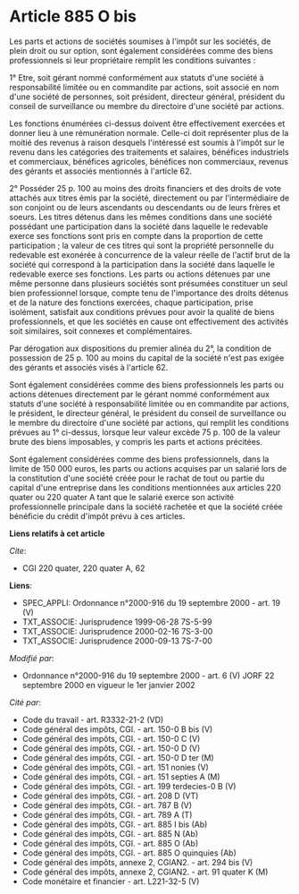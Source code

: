 # Article 885 O bis

Les parts et actions de sociétés soumises à l'impôt sur les sociétés, de plein droit ou sur option, sont également
considérées comme des biens professionnels si leur propriétaire remplit les conditions suivantes :

1° Etre, soit gérant nommé conformément aux statuts d'une société à responsabilité limitée ou en commandite par actions, soit
associé en nom d'une société de personnes, soit président, directeur général, président du conseil de surveillance ou membre
du directoire d'une société par actions.

Les fonctions énumérées ci-dessus doivent être effectivement exercées et donner lieu à une rémunération normale. Celle-ci
doit représenter plus de la moitié des revenus à raison desquels l'intéressé est soumis à l'impôt sur le revenu dans les
catégories des traitements et salaires, bénéfices industriels et commerciaux, bénéfices agricoles, bénéfices non commerciaux,
revenus des gérants et associés mentionnés à l'article 62.

2° Posséder 25 p. 100 au moins des droits financiers et des droits de vote attachés aux titres émis par la société,
directement ou par l'intermédiaire de son conjoint ou de leurs ascendants ou descendants ou de leurs frères et soeurs. Les
titres détenus dans les mêmes conditions dans une société possédant une participation dans la société dans laquelle le
redevable exerce ses fonctions sont pris en compte dans la proportion de cette participation ; la valeur de ces titres qui
sont la propriété personnelle du redevable est exonérée à concurrence de la valeur réelle de l'actif brut de la société qui
correspond à la participation dans la société dans laquelle le redevable exerce ses fonctions. Les parts ou actions détenues
par une même personne dans plusieurs sociétés sont présumées constituer un seul bien professionnel lorsque, compte tenu de
l'importance des droits détenus et de la nature des fonctions exercées, chaque participation, prise isolément, satisfait aux
conditions prévues pour avoir la qualité de biens professionnels, et que les sociétés en cause ont effectivement des
activités soit similaires, soit connexes et complémentaires.

Par dérogation aux dispositions du premier alinéa du 2°, la condition de possession de 25 p. 100 au moins du capital de la
société n'est pas exigée des gérants et associés visés à l'article 62.

Sont également considérées comme des biens professionnels les parts ou actions détenues directement par le gérant nommé
conformément aux statuts d'une société à responsabilité limitée ou en commandite par actions, le président, le directeur
général, le président du conseil de surveillance ou le membre du directoire d'une société par actions, qui remplit les
conditions prévues au 1° ci-dessus, lorsque leur valeur excède 75 p. 100 de la valeur brute des biens imposables, y compris
les parts et actions précitées.

Sont également considérées comme des biens professionnels, dans la limite de 150 000 euros, les parts ou actions acquises par
un salarié lors de la constitution d'une société créée pour le rachat de tout ou partie du capital d'une entreprise dans les
conditions mentionnées aux articles 220 quater ou 220 quater A tant que le salarié exerce son activité professionnelle
principale dans la société rachetée et que la société créée bénéficie du crédit d'impôt prévu à ces articles.

**Liens relatifs à cet article**

_Cite_:

  - CGI 220 quater, 220 quater A, 62

**Liens**:

  - SPEC_APPLI: Ordonnance n°2000-916 du 19 septembre 2000 - art. 19 (V)
  - TXT_ASSOCIE: Jurisprudence 1999-06-28 7S-5-99
  - TXT_ASSOCIE: Jurisprudence 2000-02-16 7S-3-00
  - TXT_ASSOCIE: Jurisprudence 2000-09-13 7S-7-00

_Modifié par_:

  - Ordonnance n°2000-916 du 19 septembre 2000 - art. 6 (V) JORF 22 septembre 2000 en vigueur le 1er janvier 2002

_Cité par_:

  - Code du travail - art. R3332-21-2 (VD)
  - Code général des impôts, CGI. - art. 150-0 B bis (V)
  - Code général des impôts, CGI. - art. 150-0 C (V)
  - Code général des impôts, CGI. - art. 150-0 D (V)
  - Code général des impôts, CGI. - art. 150-0 D ter (M)
  - Code général des impôts, CGI. - art. 151 nonies (V)
  - Code général des impôts, CGI. - art. 151 septies A (M)
  - Code général des impôts, CGI. - art. 199 terdecies-0 B (V)
  - Code général des impôts, CGI. - art. 208 D (VT)
  - Code général des impôts, CGI. - art. 787 B (V)
  - Code général des impôts, CGI. - art. 789 A (T)
  - Code général des impôts, CGI. - art. 885 I bis (Ab)
  - Code général des impôts, CGI. - art. 885 N (Ab)
  - Code général des impôts, CGI. - art. 885 O (Ab)
  - Code général des impôts, CGI. - art. 885 O quinquies (Ab)
  - Code général des impôts, annexe 2, CGIAN2. - art. 294 bis (V)
  - Code général des impôts, annexe 2, CGIAN2. - art. 91 quater K (M)
  - Code monétaire et financier - art. L221-32-5 (V)
